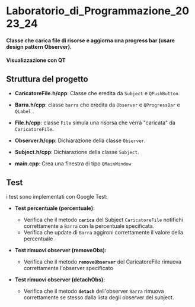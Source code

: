 # Laboratorio_di_Programmazione_2023_24
 
#### Classe che carica file di risorse e aggiorna una progress bar (usare design pattern Observer). 
#### Visualizzazione con QT

## Struttura del progetto

- **CaricatoreFile.h/cpp**: Classe che eredita da `Subject` e `QPushButton`.
- **Barra.h/cpp**: classe `barra` che eredita da `Observer` e `QProgressBar` e  `QLabel` .
- **File.h/cpp**: classe `File` simula una risorsa che verrà "caricata" da `CaricatoreFile`.
- **Observer.h/cpp**: Dichiarazione della classe `Observer`.
- **Subject.h/cpp**: Dichiarazione della classe `Subject`.

- **main.cpp**: Crea una finestra di tipo `QMainWindow` 


## Test

i test sono implementati con Google Test:

- **Test percentuale (percentuale):**
  - Verifica che il metodo **`carica`** del Subject `CaricatoreFile` notifichi correttamente a `Barra` con la percentuale specificata.
  - Verifica che update di `Barra` aggironi correttamente il valore della percentuale

- **Test rimuovi observer (removeObs):**
  - Verifica che il metodo **`removeObserver`** del CaricatoreFile rimuova correttamente l'observer specificato

- **Test rimuovi observer (detachObs):**
  - Verifica che il metodo **`detach`** dell'observer `Barra` rimuova correttamente se stesso dalla lista degli observer del subject.




